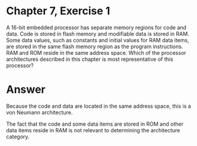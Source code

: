 # Chapter 7, Exercise 1

A 16-bit embedded processor has separate memory regions for code and data. Code is stored in flash memory and modifiable data is stored in RAM. Some data values, such as constants and initial values for RAM data items, are stored in the same flash memory region as the program instructions. RAM and ROM reside in the same address space. Which of the processor architectures described in this chapter is most representative of this processor?

# Answer
Because the code and data are located in the same address space, this is a von Neumann architecture.

The fact that the code and some data items are stored in ROM and other data items reside in RAM is not relevant to determining the architecture category.
